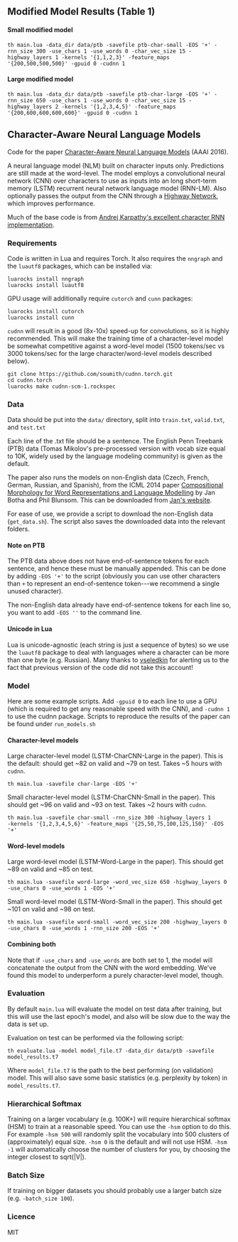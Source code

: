 ## Modified Model Results (Table 1)
#### Small modified model
```
th main.lua -data_dir data/ptb -savefile ptb-char-small -EOS '+' -rnn_size 300 -use_chars 1 -use_words 0 -char_vec_size 15 -highway_layers 1 -kernels '{1,1,2,3}' -feature_maps '{200,500,500,500}' -gpuid 0 -cudnn 1
```
#### Large modified model
```
th main.lua -data_dir data/ptb -savefile ptb-char-large -EOS '+' -rnn_size 650 -use_chars 1 -use_words 0 -char_vec_size 15 -highway_layers 2 -kernels '{1,2,3,4,5}' -feature_maps '{200,600,600,600,600}' -gpuid 0 -cudnn 1
```
## Character-Aware Neural Language Models
Code for the paper [Character-Aware Neural Language Models](http://arxiv.org/abs/1508.06615) 
(AAAI 2016).

A neural language model (NLM) built on character inputs only. Predictions
are still made at the word-level. The model employs a convolutional neural network (CNN)
over characters to use as inputs into an long short-term memory (LSTM)
recurrent neural network language model (RNN-LM). Also optionally
passes the output from the CNN through a [Highway Network](http://arxiv.org/abs/1507.06228), 
which improves performance.

Much of the base code is from 
[Andrej Karpathy's excellent character RNN implementation](https://github.com/karpathy/char-rnn).

### Requirements
Code is written in Lua and requires Torch. It also requires
the `nngraph` and the `luautf8` packages, which can be installed via:
```
luarocks install nngraph
luarocks install luautf8
```
GPU usage will additionally require `cutorch` and `cunn` packages:
```
luarocks install cutorch
luarocks install cunn
```

`cudnn` will result in a good (8x-10x) speed-up for convolutions, so it is
highly recommended. This will make the training time of a character-level model 
be somewhat competitive against a word-level model (1500 tokens/sec vs 3000 tokens/sec for 
the large character/word-level models described below).

```
git clone https://github.com/soumith/cudnn.torch.git
cd cudnn.torch
luarocks make cudnn-scm-1.rockspec
```
### Data
Data should be put into the `data/` directory, split into `train.txt`,
`valid.txt`, and `test.txt`

Each line of the .txt file should be a sentence. The English Penn 
Treebank (PTB) data (Tomas Mikolov's pre-processed version with vocab size equal to 10K,
widely used by the language modeling community) is given as the default.

The paper also runs the models on non-English data (Czech, French, German, Russian, and Spanish), from the ICML 2014
paper [Compositional Morphology for Word Representations and Language Modelling](http://arxiv.org/abs/1405.4273)
by Jan Botha and Phil Blunsom. This can be downloaded from [Jan's website](https://bothameister.github.io).

For ease of use, we provide a script to download the non-English data (`get_data.sh`). 
The script also saves the downloaded data into the relevant folders.

#### Note on PTB
The PTB data above does not have end-of-sentence tokens for each sentence, and hence these must be
manually appended. This can be done by adding `-EOS '+'` to the script (obviously you 
can use other characters than `+` to represent an end-of-sentence token---we recommend a single
unused character).

The non-English data already have end-of-sentence tokens for each line so, you want to add
`-EOS ''` to the command line.

#### Unicode in Lua
Lua is unicode-agnostic (each string is just a sequence of bytes) so we use
the `luautf8` package to deal with languages where a character can be more than one byte
(e.g. Russian). Many thanks to [vseledkin](https://github.com/vseledkin) for alerting us
to the fact that previous version of the code did not take this account!

### Model
Here are some example scripts. Add `-gpuid 0` to each line to use a GPU (which is
required to get any reasonable speed with the CNN), and `-cudnn 1` to use the
cudnn package. Scripts to reproduce the results of the paper can be found under `run_models.sh`

#### Character-level models
Large character-level model (LSTM-CharCNN-Large in the paper).
This is the default: should get ~82 on valid and ~79 on test. Takes ~5 hours with `cudnn`.
```
th main.lua -savefile char-large -EOS '+'
```
Small character-level model (LSTM-CharCNN-Small in the paper).
This should get ~96 on valid and ~93 on test. Takes ~2 hours with `cudnn`.
```
th main.lua -savefile char-small -rnn_size 300 -highway_layers 1 
-kernels '{1,2,3,4,5,6}' -feature_maps '{25,50,75,100,125,150}' -EOS '+'
```

#### Word-level models
Large word-level model (LSTM-Word-Large in the paper).
This should get ~89 on valid and ~85 on test.
```
th main.lua -savefile word-large -word_vec_size 650 -highway_layers 0 
-use_chars 0 -use_words 1 -EOS '+'
```
Small word-level model (LSTM-Word-Small in the paper).
This should get ~101 on valid and ~98 on test.
```
th main.lua -savefile word-small -word_vec_size 200 -highway_layers 0 
-use_chars 0 -use_words 1 -rnn_size 200 -EOS '+'
```

#### Combining both
Note that if `-use_chars` and `-use_words` are both set to 1, the model
will concatenate the output from the CNN with the word embedding. We've
found this model to underperform a purely character-level model, though.

### Evaluation
By default `main.lua` will evaluate the model on test data after training,
but this will use the last epoch's model, and also will be slow due to
the way the data is set up.

Evaluation on test can be performed via the following script:
```
th evaluate.lua -model model_file.t7 -data_dir data/ptb -savefile model_results.t7
```
Where `model_file.t7` is the path to the best performing (on validation) model.
This will also save some basic statistics (e.g. perplexity by token) in
`model_results.t7`.

### Hierarchical Softmax
Training on a larger vocabulary (e.g. 100K+) will require hierarchical softmax (HSM)
to train at a reasonable speed. You can use the `-hsm` option to do this.
For example `-hsm 500` will randomly split the vocabulary into 500 clusters of
(approximately) equal size. `-hsm 0` is the default and will not use HSM.
`-hsm -1` will automatically choose the number of clusters for you, by choosing the integer
closest to sqrt(|V|).

### Batch Size
If training on bigger datasets you should probably use a 
larger batch size (e.g. `-batch_size 100`).

### Licence
MIT



